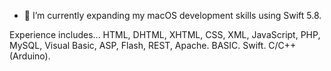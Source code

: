 - 🌱 I’m currently expanding my macOS development skills using Swift 5.8.

Experience includes...
  HTML, DHTML, XHTML, CSS, XML, JavaScript, PHP, MySQL, Visual Basic, ASP, Flash, REST, Apache.
  BASIC.
  Swift.
  C/C++ (Arduino).

<!---
fs270in/fs270in is a ✨ special ✨ repository because its `README.md` (this file) appears on your GitHub profile.
You can click the Preview link to take a look at your changes.
--->
